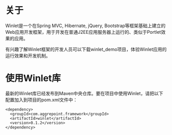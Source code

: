 # 关于
Winlet是一个在Spring MVC, Hibernate, jQuery, Bootstrap等框架基础上建立的Web应用开发框架，用于开发在普通J2EE应用服务器上运行的、类似于Portlet效果的应用。

有兴趣了解Winlet框架的开发人员可以下载winlet_demo项目，体验Winlet应用的运行效果和开发机制。

# 使用Winlet库

最新的Winlet库已经发布到Maven中央仓库。要在项目中使用Winlet，请把以下配置加入到项目的pom.xml文件中：

```
<dependency>
  <groupId>com.aggrepoint.framework</groupId>
  <artifactId>winlet</artifactId>
  <version>0.1.2</version>
</dependency>
```
